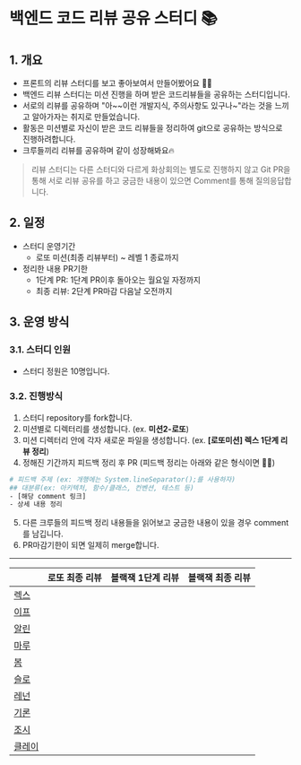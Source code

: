 # 백엔드 코드 리뷰 공유 스터디 📚

## 1. 개요
- 프론트의 리뷰 스터디를 보고 좋아보여서 만들어봤어요 👍🏻
- 백엔드 리뷰 스터디는 미션 진행을 하며 받은 코드리뷰들을 공유하는 스터디입니다.
- 서로의 리뷰를 공유하며 "아~~이런 개발지식, 주의사항도 있구나~"라는 것을 느끼고 알아가자는 취지로 만들었습니다.
- 활동은 미션별로 자신이 받은 코드 리뷰들을 정리하여 git으로 공유하는 방식으로 진행하려합니다.
- 크루들끼리 리뷰를 공유하며 같이 성장해봐요🔥

>  리뷰 스터디는 다른 스터디와 다르게 화상회의는 별도로 진행하지 않고 Git PR을 통해 서로 리뷰 공유를 하고 궁금한 내용이 있으면 Comment를 통해 질의응답합니다.

## 2. 일정

- 스터디 운영기간
    - 로또 미션(최종 리뷰부터) ~ 레벨 1 종료까지
- 정리한 내용 PR기한
    - 1단계 PR: 1단계 PR이후 돌아오는 월요일 자정까지
    - 최종 리뷰: 2단계 PR마감 다음날 오전까지

## 3. 운영 방식
### 3.1. 스터디 인원
- 스터디 정원은 10명입니다.

### 3.2. 진행방식
1. 스터디 repository를 fork합니다.
2. 미션별로 디렉터리를 생성합니다. (ex. **미션2-로또**)
3. 미션 디렉터리 안에 각자 새로운 파일을 생성합니다. (ex. **[로또미션] 렉스 1단계 리뷰 정리**)
4. 정해진 기간까지 피드백 정리 후 PR (피드백 정리는 아래와 같은 형식이면 👍🏻)

```bash
# 피드백 주제 (ex: 개행에는 System.lineSeparator();를 사용하자)
## 대분류(ex: 아키텍처, 함수/클래스, 컨벤션, 테스트 등)
- [해당 comment 링크]
- 상세 내용 정리
```

5. 다른 크루들의 피드백 정리 내용들을 읽어보고 궁금한 내용이 있을 경우 comment를 남깁니다.
6. PR마감기한이 되면 일제히 merge합니다.

<hr>


|                                     | 로또 최종 리뷰 | 블랙잭 1단계 리뷰 | 블랙잭 최종 리뷰 |
|-------------------------------------|:--------:|:----------:|:---------:|
| [렉스](https://github.com/Seongwon97) |          |            |           |
| [이프]()                              |          |            |           |
| [알린]()                              |          |            |           |
| [마루]()                              |          |            |           |
| [봄]()                               |          |            |           |
| [슬로]()                              |          |            |           |
| [레넌]()                              |          |            |           |
| [기론]()                              |          |            |           |
| [조시]()                              |          |            |           |
| [클레이]()                             |          |            |           |
